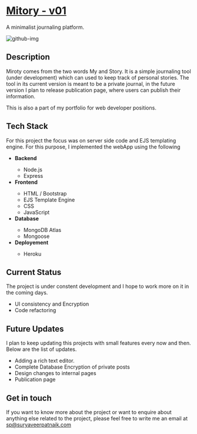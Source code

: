 # <a href="https://mitory.herokuapp.com/"> Mitory - v01 </a>
A minimalist journaling platform. 

<img src="https://i.ibb.co/X8190H3/github-img.png" alt="github-img" border="0">

## Description

Miroty comes from the two words My and Story. It is a simple journaling tool (under development) which can used to keep track of personal stories. The tool in its current version is meant to be a private journal, in the future version I plan to release publication page, where users can publish their information. 

This is also a part of my portfolio for web developer positions. 

## Tech Stack

For this project the focus was on server side code and EJS templating engine. For this purpose, I implemented the webApp using the following 
<ul>
  <li><b> Backend</b> </li>
  
  <ul> 
  <li> Node.js </li>
  <li> Express </li>
  </ul>
  
  <li> <b>Frontend</b> </li>
  <ul> 
  <li> HTML / Bootstrap </li>
  <li> EJS Template Engine </li>
  <li> CSS </li>
  <li> JavaScript </li>
  </ul>
  
  <li><b> Database</b> </li>
  <ul> 
  <li> MongoDB Atlas </li>
  <li> Mongoose </li>
  </ul>
  
  <li><b> Deployement</b> </li>
  <ul> 
  <li> Heroku </li>
  </ul>
  </ul>
  



## Current Status

The project is under constent development and I hope to work more on it in the coming days.
<ul>
<li> UI consistency and Encryption </li>
<li> Code refactoring </li>
</ul>

## Future Updates

I plan to keep updating this projects with small features every now and then. Below are the list of updates.
<ul>
<li> Adding a rich text editor. </li>
<li> Complete Database Encryption of private posts </li>
<li> Design changes to internal pages </li>
<li> Publication page </li>
</ul>


## Get in touch

If you want to know more about the project or want to enquire about anything else related to the project, please feel free to write me an email at sp@suryaveerpatnaik.com
